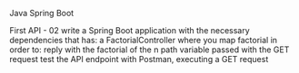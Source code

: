 Java Spring Boot

First API - 02
write a Spring Boot application with the necessary dependencies that has:
a FactorialController where you map factorial in order to:
reply with the factorial of the n path variable passed with the GET request
test the API endpoint with Postman, executing a GET request

